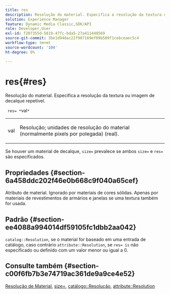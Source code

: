 ```yaml
---
title: res
description: Resolução do material. Especifica a resolução da textura ou imagem de decalque repetível.
solution: Experience Manager
feature: Dynamic Media Classic,SDK/API
role: Developer,User
exl-id: f207355d-5819-47fc-bda5-27a411449569
source-git-commit: 3be1d948ac22f907169ef09b509f1cebceaec5c4
workflow-type: tm+mt
source-wordcount: '104'
ht-degree: 0%

---
```


# res{#res}

Resolução do material. Especifica a resolução da textura ou imagem de decalque repetível.

` res= *`val`*`

<table id="simpletable_2004B804D46E43C090E59BBFF8144598"> 
 <tr class="strow"> 
  <td class="stentry"> <p> <span class="varname"> val </span> </p> </td> 
  <td class="stentry"> <p>Resolução; unidades de resolução do material (normalmente pixels por polegada) (real). </p> </td> 
 </tr> 
</table>

Se houver um material de decalque, `size=` prevalece se ambos `size=` e `res=` são especificados.

## Propriedades {#section-6a458ddc202f46e0b668c9f040a65cef}

Atributo de material. Ignorado por materiais de cores sólidas. Apenas por materiais de revestimentos de armários e janelas se uma textura também for usada.

## Padrão {#section-ee4088a994014df59105fc1dbb2aa042}

`catalog::Resolution`, se o material for baseado em uma entrada de catálogo, caso contrário `attribute::Resolution`, se `res= is` não especificado ou definido com um valor menor ou igual a 0.

## Consulte também {#section-c00f6fb7b3e74719ac361de9a9ce4e52}

[Resolução de Material](../../../../../ir-api/http-protocol/image-rendering-api-ref/c-ir-http-protocol-ref/c-ir-http-protocol-syntax-and-features/c-ir-vignettes/c-ir-material-resolution.md#concept-f60103c64e324e2cae78bd76dfb4de8b), [size=](../../../../../ir-api/http-protocol/image-rendering-api-ref/c-ir-http-protocol-ref/c-ir-http-protocol-command-reference/r-ir-http-size.md#reference-1220d6fbcde4479aba91de7adacdc988), [catálogo::Resolução](../../../../../ir-api/material-cat/image-rendering-api-ref/c-ir-material-catalog/c-ir-material-data-reference/r-ir-resolution-dataref.md#reference-6a2d64c2d72b438fade58a3391569da7), [attribute::Resolution](../../../../../ir-api/material-cat/image-rendering-api-ref/c-ir-material-catalog/c-ir-attributes-reference/r-ir-resolution.md#reference-09fe14e6bfbf4db6b7f4369fffecc806)
